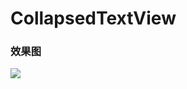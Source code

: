 # CollapsedTextView

### 效果图
![](https://ww2.sinaimg.cn/large/006tNbRwgy1fdmjlps4rtg30900g0tkq.gif)
